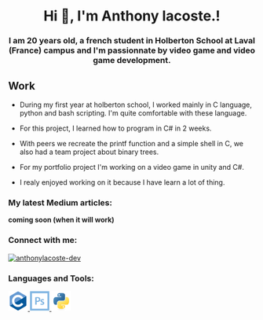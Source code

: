 <h1 align="center">Hi 👋, I'm Anthony lacoste.!</h1>  
<h3 align="center">I am 20 years old, a french student in Holberton School at Laval (France) campus and I'm passionnate by video game and video game development.</h3>  
  
  ## Work
- During my first year at holberton school, I worked mainly in C language, python and bash scripting. I'm quite comfortable with these language. 
  
- For this project, I learned how to program in C# in 2 weeks.
  
- With peers we recreate the printf function and a simple shell in C, we also had a team project about binary trees. 

- For my portfolio project I'm working on a video game in unity and C#.
  
- I realy enjoyed working on it because I have learn a lot of thing.

### **My latest Medium articles:**

<!-- MEDIUM-STORY-LIST:START -->

<!-- MEDIUM-STORY-LIST:END -->

**coming soon (when it will work)**

### Connect with me:
<p align="left">  
<a href="https://linkedin.com/in/anthonylacoste-dev" target="blank"><img align="center" src="https://raw.githubusercontent.com/rahuldkjain/github-profile-readme-generator/master/src/images/icons/Social/linked-in-alt.svg" alt="anthonylacoste-dev" height="30" width="40" /></a>
</p>  
  
### Languages and Tools:
<p align="left"> <a href="https://www.cprogramming.com/" target="_blank" rel="noreferrer"> <img src="https://raw.githubusercontent.com/devicons/devicon/master/icons/c/c-original.svg" alt="c" width="40" height="40"/> </a> <a href="https://www.photoshop.com/en" target="_blank" rel="noreferrer"> <img src="https://raw.githubusercontent.com/devicons/devicon/master/icons/photoshop/photoshop-line.svg" alt="photoshop" width="40" height="40"/> </a> <a href="https://www.python.org" target="_blank" rel="noreferrer"> <img src="https://raw.githubusercontent.com/devicons/devicon/master/icons/python/python-original.svg" alt="python" width="40" height="40"/> </a> </p>